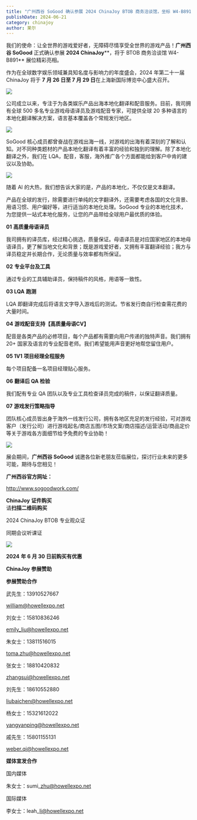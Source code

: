 ```yaml
---
title: "广州西谷 SoGood 确认参展 2024 ChinaJoy BTOB 商务洽谈馆，坐标 W4-B891 期待与老友相聚！"
publishDate: 2024-06-21
category: chinajoy
author: 莱尔
---
```


我们的使命：让全世界的游戏爱好者，无障碍尽情享受全世界的游戏产品！**广州西谷 SoGood** 正式确认参展 **2024 ChinaJoy****，将于 BTOB 商务洽谈馆 W4-B891** 展位精彩亮相。

作为在全球数字娱乐领域兼具知名度与影响力的年度盛会，2024 年第二十一届 ChinaJoy 将于 **7** **月 26 日至 7 月 29 日**在上海新国际博览中心盛大召开。

![](https://ec-net-1251389766.cos.ap-shanghai.myqcloud.com/wp-content/uploads/2024/06/20240621155024176.jpg)

公司成立以来，专注于为各类娱乐产品出海本地化翻译和配音服务。目前，我司拥有全球 500 多名专业游戏母语译员及游戏配音专家，可提供全球 20 多种语言的本地化翻译解决方案，语言基本覆盖各个常规发行地区。

![](https://ec-net-1251389766.cos.ap-shanghai.myqcloud.com/wp-content/uploads/2024/06/20240621155027717.jpg)

SoGood 核心成员都曾奋战在游戏出海一线，对游戏的出海有着深刻的了解和认知。对不同种类题材的产品本地化翻译有着丰富的经验和独到的理解。除了本地化翻译之外，我们在 LQA，配音，客服，海外推广各个方面都能给到客户中肯的建议以及协助。

![](https://ec-net-1251389766.cos.ap-shanghai.myqcloud.com/wp-content/uploads/2024/06/20240621155028217.jpg)

随着 AI 的大热，我们想告诉大家的是，产品的本地化，不仅仅是文本翻译。

产品在全球的发行，除需要进行单纯的文字翻译外，还需要考虑各国的文化背景、用语习惯、用户偏好等，进行适当的本地化处理。SoGood 专业的本地化技术，为您提供一站式本地化服务，让您的产品带给全球用户最优质的体验。

**01** **高质量母语译员**

我司拥有的译员库，经过精心挑选，质量保证。母语译员是对应国家地区的本地母语译员，更了解当地文化和背景；既是游戏爱好者，又拥有丰富翻译经验；我方与译员稳定并长期合作，无论质量与效率都有所保证。  
  

**02** **专业平台及工具**

通过专业的工具辅助译员，保持稿件的风格，用语等一致性。  
  

**03 LQA** **跑测**

LQA 即翻译完成后将语言文字导入游戏后的测试。节省发行商自行检查需花费的大量时间。

  
**04** **游戏配音支持【高质量母语CV】**

配音是各类产品的必修项目，每个产品都有需要向用户传递的独特声音。我们拥有 20+ 国家及语言的专业配音老师。我们希望能用声音更好地帮您留住用户。

  
**05 1V1** **项目经理全程服务**

每个项目配备一名项目经理贴心服务。

  
**06** **翻译后 QA 检验**

我们配有专业 QA 团队以及专业工具检查译员完成的稿件，以保证翻译质量。  
  

**07** **游戏发行策略指导**

团队核心成员皆出身于海外一线发行公司，拥有各地区充足的发行经验，可对游戏客户（发行公司）进行游戏起名/商店五图/市场文案/商店描述/运营活动/商品定价等关于游戏各方面细节给予免费的专业协助！

![](https://ec-net-1251389766.cos.ap-shanghai.myqcloud.com/wp-content/uploads/2024/06/20240621155033670.jpg)

展会期间，**广州西谷 SoGood** 诚邀各位新老朋友莅临展位，探讨行业未来的更多可能，期待与您相见！

**广州西谷官方网址：**

http://www.sogoodwork.com/

**ChinaJoy** **证件购买**  
请**扫描二维码购买**

2024 ChinaJoy BTOB 专业观众证

同期会议听课证

![](https://ec-net-1251389766.cos.ap-shanghai.myqcloud.com/wp-content/uploads/2024/06/20240621155034331.jpg)

**2024** **年 6 月 30 日前购买有优惠**  
  

**ChinaJoy** **参展赞助**

**参展赞助合作**

武先生：13910527667

[william@howellexpo.net](mailto:william@howellexpo.net)

刘女士：15810836246

[emily\_liu@howellexpo.net](mailto:emily_liu@howellexpo.net)

朱女士：13811516015

[toma.zhu@howellexpo.net](mailto:toma.zhu@howellexpo.net)

张女士：18810420832

[zhangsui@howellexpo.net](mailto:zhangsui@howellexpo.net)

刘先生：18610552880

[liubaichen@howellexpo.net](mailto:liubaichen@howellexpo.net)

杨女士：15321612022

[yangyanping@howellexpo.net](mailto:yangyanping@howellexpo.net)

戚先生：15801155131

[weber.qi@howellexpo.net](mailto:weber.qi@howellexpo.net)

  
**媒体宣发合作**

国内媒体

朱女士：sumi\_zhu@howellexpo.net

国际媒体

李女士：leah\_li@howellexpo.net
